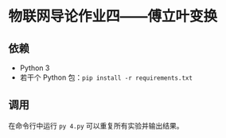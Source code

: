 # 物联网导论作业四——傅立叶变换

## 依赖

- Python 3
- 若干个 Python 包：`pip install -r requirements.txt`

## 调用

在命令行中运行 `py 4.py` 可以重复所有实验并输出结果。